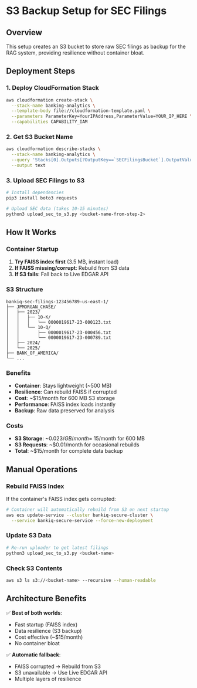 # S3 Backup Setup for SEC Filings

## Overview
This setup creates an S3 bucket to store raw SEC filings as backup for the RAG system, providing resilience without container bloat.

## Deployment Steps

### 1. Deploy CloudFormation Stack
```bash
aws cloudformation create-stack \
  --stack-name banking-analytics \
  --template-body file://cloudformation-template.yaml \
  --parameters ParameterKey=YourIPAddress,ParameterValue=YOUR_IP_HERE \
  --capabilities CAPABILITY_IAM
```

### 2. Get S3 Bucket Name
```bash
aws cloudformation describe-stacks \
  --stack-name banking-analytics \
  --query 'Stacks[0].Outputs[?OutputKey==`SECFilingsBucket`].OutputValue' \
  --output text
```

### 3. Upload SEC Filings to S3
```bash
# Install dependencies
pip3 install boto3 requests

# Upload SEC data (takes 10-15 minutes)
python3 upload_sec_to_s3.py <bucket-name-from-step-2>
```

## How It Works

### Container Startup
1. **Try FAISS index first** (3.5 MB, instant load)
2. **If FAISS missing/corrupt**: Rebuild from S3 data
3. **If S3 fails**: Fall back to Live EDGAR API

### S3 Structure
```
bankiq-sec-filings-123456789-us-east-1/
├── JPMORGAN_CHASE/
│   ├── 2023/
│   │   ├── 10-K/
│   │   │   └── 0000019617-23-000123.txt
│   │   └── 10-Q/
│   │       ├── 0000019617-23-000456.txt
│   │       └── 0000019617-23-000789.txt
│   ├── 2024/
│   └── 2025/
├── BANK_OF_AMERICA/
└── ...
```

### Benefits
- **Container**: Stays lightweight (~500 MB)
- **Resilience**: Can rebuild FAISS if corrupted
- **Cost**: ~$15/month for 600 MB S3 storage
- **Performance**: FAISS index loads instantly
- **Backup**: Raw data preserved for analysis

### Costs
- **S3 Storage**: ~$0.023/GB/month = ~$15/month for 600 MB
- **S3 Requests**: ~$0.01/month for occasional rebuilds
- **Total**: ~$15/month for complete data backup

## Manual Operations

### Rebuild FAISS Index
If the container's FAISS index gets corrupted:
```bash
# Container will automatically rebuild from S3 on next startup
aws ecs update-service --cluster bankiq-secure-cluster \
  --service bankiq-secure-service --force-new-deployment
```

### Update S3 Data
```bash
# Re-run uploader to get latest filings
python3 upload_sec_to_s3.py <bucket-name>
```

### Check S3 Contents
```bash
aws s3 ls s3://<bucket-name> --recursive --human-readable
```

## Architecture Benefits

✅ **Best of both worlds**:
- Fast startup (FAISS index)
- Data resilience (S3 backup)
- Cost effective (~$15/month)
- No container bloat

✅ **Automatic fallback**:
- FAISS corrupted → Rebuild from S3
- S3 unavailable → Use Live EDGAR API
- Multiple layers of resilience